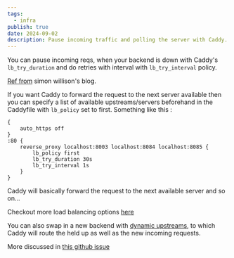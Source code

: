 ```yaml
---
tags:
  - infra
publish: true
date: 2024-09-02
description: Pause incoming traffic and polling the server with Caddy.
---
```


You can pause incoming reqs, when your backend is down with Caddy's `lb_try_duration` 
and do retries with interval with `lb_try_interval` policy. 

[Ref from](https://til.simonwillison.net/caddy/pause-retry-traffic) simon willison's blog.  


If you want Caddy to forward the request to the next server available then you can specify a list of available upstreams/servers beforehand in the Caddyfile with `lb_policy` set to first. Something like this : 

```Caddyfile title="Caddyfile"
{
    auto_https off
}
:80 {
    reverse_proxy localhost:8003 localhost:8084 localhost:8085 {
        lb_policy first
        lb_try_duration 30s
        lb_try_interval 1s
    }
}
```
Caddy will basically forward the request to the next available server and so on...

Checkout more load balancing options [here](https://caddyserver.com/docs/caddyfile/directives/reverse_proxy#syntax)

You can also swap in a new backend with [dynamic upstreams](https://caddyserver.com/docs/caddyfile/directives/reverse_proxy#dynamic-upstreams), to which Caddy will route the held up as well as the new incoming requests. 

More discussed in [this github issue](https://github.com/caddyserver/caddy/issues/4442)

